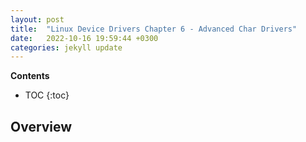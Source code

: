 ```yaml
---
layout: post
title:  "Linux Device Drivers Chapter 6 - Advanced Char Drivers"
date:   2022-10-16 19:59:44 +0300
categories: jekyll update
---
```


**Contents**
* TOC
{:toc}
## Overview 


